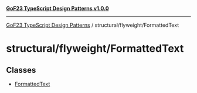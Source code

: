 [**GoF23 TypeScript Design Patterns v1.0.0**](../../../README.md)

***

[GoF23 TypeScript Design Patterns](../../../README.md) / structural/flyweight/FormattedText

# structural/flyweight/FormattedText

## Classes

- [FormattedText](classes/FormattedText.md)

